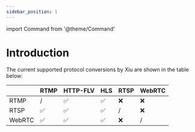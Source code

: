 ```yaml
---
sidebar_position: 1
---
```


import Command from '@theme/Command'

# Introduction


The current supported protocol conversions by Xiu are shown in the table below:



|        |  RTMP  | HTTP-FLV | HLS | RTSP | WebRTC|
|  ---   | -----  | ---------| ----| -----| ------|     
| RTMP   | /      |    ✅    |  ✅ |  ❌  |  ❌   |
| RTSP   | ✅     |    ✅    |  ✅ | /    |  ❌   |
| WebRTC | ✅     |    ✅    |  ✅ | ❌   |  /    |
